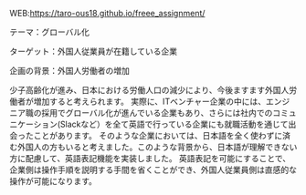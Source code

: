 WEB:https://taro-ous18.github.io/freee_assignment/

テーマ：グローバル化

ターゲット：外国人従業員が在籍している企業

企画の背景：外国人労働者の増加

少子高齢化が進み、日本における労働人口の減少により、今後ますます外国人労働者が増加すると考えられます。
実際に、ITベンチャー企業の中には、エンジニア職の採用でグローバル化が進んでいる企業もあり、さらには社内でのコミュニケーション(Slackなど）を全て英語で行っている企業にも就職活動を通じて出会ったことがあります。
そのような企業においては、日本語を全く使わずに済む外国人の方もいると考えました。このような背景から、日本語が理解できない方に配慮して、英語表記機能を実装しました。
英語表記を可能にすることで、企業側は操作手順を説明する手間を省くことができ、外国人従業員側は直感的な操作が可能になります。
